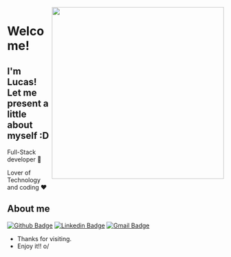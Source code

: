 <img align="right" width="400" height="400" src="https://media.giphy.com/media/IThjAlJnD9WNO/giphy.gif">


# Welcome!
## I'm Lucas! Let me present a little about myself :D

Full-Stack developer :robot:

Lover of Technology and coding :heart:



## About me 

[![Github Badge](https://img.shields.io/badge/-Github-000?style=flat-square&logo=Github&logoColor=white&link=https://github.com/Lucas-barreto1)](https://github.com/Lucas-barreto1)
[![Linkedin Badge](https://img.shields.io/badge/-LinkedIn-blue?style=flat-square&logo=Linkedin&logoColor=white&link=https://www.linkedin.com/in/lucasbarreto1/)](https://www.linkedin.com/in/lucasbarreto1/)
[![Gmail Badge](https://img.shields.io/badge/-Gmail-c14438?style=flat-square&logo=Gmail&logoColor=white&link=mailto:lucasviniciusbarreto25@gmail.com)](mailto:lucasviniciusbarreto25@gmail.com)


- Thanks for visiting. 
- Enjoy it!! o/
